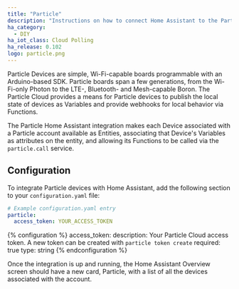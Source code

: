 ```yaml
---
title: "Particle"
description: "Instructions on how to connect Home Assistant to the Particle Cloud."
ha_category:
  - DIY
ha_iot_class: Cloud Polling
ha_release: 0.102
logo: particle.png
---
```


Particle Devices are simple, Wi-Fi-capable boards programmable with an Arduino-based SDK. Particle boards span a few generations, from the Wi-Fi-only Photon to the LTE-, Bluetooth- and Mesh-capable Boron. The Particle Cloud provides a means for Particle devices to publish the local state of devices as Variables and provide webhooks for local behavior via Functions.

The Particle Home Assistant integration makes each Device associated with a Particle account available as Entities, associating that Device's Variables as attributes on the entity, and allowing its Functions to be called via the `particle.call` service.

## Configuration

To integrate Particle devices with Home Assistant, add the following section to your `configuration.yaml` file:

```yaml
# Example configuration.yaml entry
particle:
  access_token: YOUR_ACCESS_TOKEN
```

{% configuration %}
access_token:
  description: Your Particle Cloud access token. A new token can be created with `particle token create`
  required: true
  type: string
{% endconfiguration %}

Once the integration is up and running, the Home Assistant Overview screen should have a new card, Particle, with a list of all the devices associated with the account.
